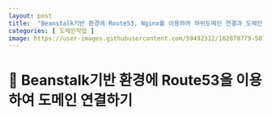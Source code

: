 ```yaml
---
layout: post
title:  "Beanstalk기반 환경에 Route53, Nginx를 이용하여 하위도메인 연결과 도메인 리다이렉팅"
categories: [ 도메인작업 ]
image: https://user-images.githubusercontent.com/59492312/162870779-50740894-d604-4365-b517-6687dad87c07.png
---
```


# 📖 Beanstalk기반 환경에 Route53을 이용하여 도메인 연결하기
